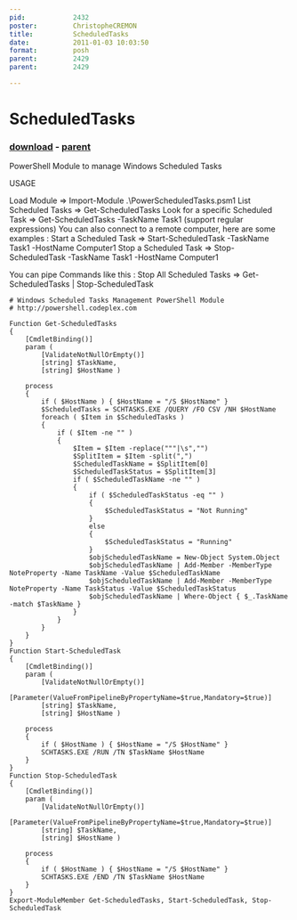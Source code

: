 ```yaml
---
pid:            2432
poster:         ChristopheCREMON
title:          ScheduledTasks
date:           2011-01-03 10:03:50
format:         posh
parent:         2429
parent:         2429

---
```


# ScheduledTasks

### [download](2432.ps1) - [parent](2429.md)

PowerShell Module to manage Windows Scheduled Tasks

USAGE

Load Module => Import-Module .\PowerScheduledTasks.psm1
List Scheduled Tasks => Get-ScheduledTasks
Look for a specific Scheduled Task => Get-ScheduledTasks -TaskName Task1 (support regular expressions)
You can also connect to a remote computer, here are some examples :
Start a Scheduled Task => Start-ScheduledTask -TaskName Task1 -HostName Computer1
Stop a Scheduled Task => Stop-ScheduledTask -TaskName Task1 -HostName Computer1

You can pipe Commands like this :
Stop All Scheduled Tasks => Get-ScheduledTasks | Stop-ScheduledTask

```posh
# Windows Scheduled Tasks Management PowerShell Module
# http://powershell.codeplex.com

Function Get-ScheduledTasks
{
	[CmdletBinding()]
	param (
		[ValidateNotNullOrEmpty()]
		[string] $TaskName,
		[string] $HostName )
	
	process
	{
		if ( $HostName ) { $HostName = "/S $HostName" }
		$ScheduledTasks = SCHTASKS.EXE /QUERY /FO CSV /NH $HostName
		foreach ( $Item in $ScheduledTasks )
		{
			if ( $Item -ne "" )
			{
				$Item = $Item -replace("""|\s","")
				$SplitItem = $Item -split(",")
				$ScheduledTaskName = $SplitItem[0]
				$ScheduledTaskStatus = $SplitItem[3]
				if ( $ScheduledTaskName -ne "" )
				{
					if ( $ScheduledTaskStatus -eq "" )
					{
						$ScheduledTaskStatus = "Not Running"
					}
					else
					{
						$ScheduledTaskStatus = "Running"
					}
					$objScheduledTaskName = New-Object System.Object
	    			$objScheduledTaskName | Add-Member -MemberType NoteProperty -Name TaskName -Value $ScheduledTaskName
					$objScheduledTaskName | Add-Member -MemberType NoteProperty -Name TaskStatus -Value $ScheduledTaskStatus
					$objScheduledTaskName | Where-Object { $_.TaskName -match $TaskName }
				}
			}
		}
	}
}
Function Start-ScheduledTask
{
	[CmdletBinding()]
	param (
		[ValidateNotNullOrEmpty()]
		[Parameter(ValueFromPipelineByPropertyName=$true,Mandatory=$true)]
		[string] $TaskName,
		[string] $HostName )

	process
	{
		if ( $HostName ) { $HostName = "/S $HostName" }
		SCHTASKS.EXE /RUN /TN $TaskName $HostName
	}
}
Function Stop-ScheduledTask
{
	[CmdletBinding()]
	param (
		[ValidateNotNullOrEmpty()]
		[Parameter(ValueFromPipelineByPropertyName=$true,Mandatory=$true)]
		[string] $TaskName,
		[string] $HostName )

	process
	{
		if ( $HostName ) { $HostName = "/S $HostName" }
		SCHTASKS.EXE /END /TN $TaskName $HostName
	}
}
Export-ModuleMember Get-ScheduledTasks, Start-ScheduledTask, Stop-ScheduledTask
```
